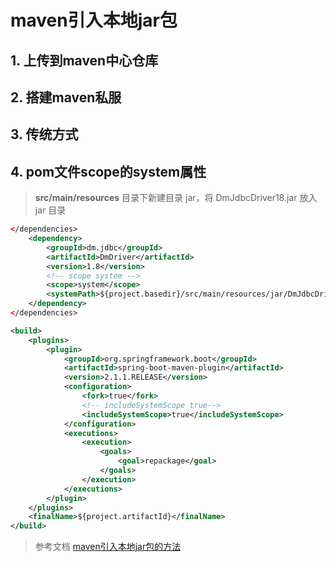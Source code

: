 # maven引入本地jar包

## 1. 上传到maven中心仓库

## 2. 搭建maven私服

## 3. 传统方式

## 4. pom文件scope的system属性
> **src/main/resources** 目录下新建目录 jar，将 DmJdbcDriver18.jar 放入 jar 目录
``` xml
</dependencies>
    <dependency>
        <groupId>dm.jdbc</groupId>
        <artifactId>DmDriver</artifactId>
        <version>1.8</version>
        <!-- scope system -->
        <scope>system</scope>
        <systemPath>${project.basedir}/src/main/resources/jar/DmJdbcDriver18.jar</systemPath>
    </dependency>
</dependencies>

<build>
    <plugins>
        <plugin>
            <groupId>org.springframework.boot</groupId>
            <artifactId>spring-boot-maven-plugin</artifactId>
            <version>2.1.1.RELEASE</version>
            <configuration>
                <fork>true</fork> 
                <!-- includeSystemScope true-->
                <includeSystemScope>true</includeSystemScope>
            </configuration>
            <executions>
                <execution>
                    <goals>
                        <goal>repackage</goal>
                    </goals>
                </execution>
            </executions>
        </plugin>
    </plugins>
    <finalName>${project.artifactId}</finalName>
</build>
```
> 参考文档
[maven引入本地jar包的方法](https://juejin.cn/post/6844904135410581511)
